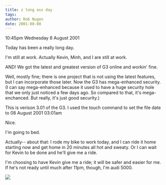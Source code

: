 ```yaml
---
title: z long ass day
tags: 
author: Rob Nugen
date: 2001-08-08
---
```


<p class=date>10:45pm Wednesday 8 August 2001</p>

<p>Today has been a really long day.</p>

<p>I'm still at work.  Actually Kevin, Minh, and I are
still at work.</p>

<p>AND!  We got the latest and greatest version of G3
online and workin' fine.</p>

<p>Well, mostly fine; there is one project that is not
using the latest features, but I can incorporate those
later.  Now the G3 has mega-enhanced security.  (I can
say mega-enhanced because it used to have a huge
security hole that we only just noticed a few days
ago.  So compared to that, it's mega-enchanced.  But
really, it's just good security.)</p>

<p>This is verison 3.01 of the G3.  I used the touch
command to set the file date to 08 August 2001
03:01am</p>

<p>Nice.</p>

<p>I'm going to bed.</p>

<p>Actually-- about that:  I rode my bike to work
today, and I can ride it home starting now and get
home in 20 minutes all hot and sweaty.  Or I can wait
for Kevin to be done and he'll give me a ride.</p>

<p>I'm choosing to have Kevin give me a ride; it will
be safer and easier for me. If he's not ready until
much after 11pm, though, I'm audi 5000.</p>

<p><img src="/images/rob/wL-ROB.gif"/></p>
